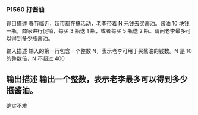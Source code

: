 ### P1560 打酱油
题目描述
春节临近，超市都在搞活动，老李带着 N 元钱去买酱油。酱油 10 块钱一瓶，商家进行促销，每买 3 瓶送 1 瓶，或者每买 5 瓶送 2 瓶。请问老李最多可以得到多少瓶酱油。

输入描述
输入的第一行包含一个整数 N，表示老李可用于买酱油的钱数。N 是 10 的整数倍，N 不超过 400

输出描述
输出一个整数，表示老李最多可以得到多少瓶酱油。
---
确实不难